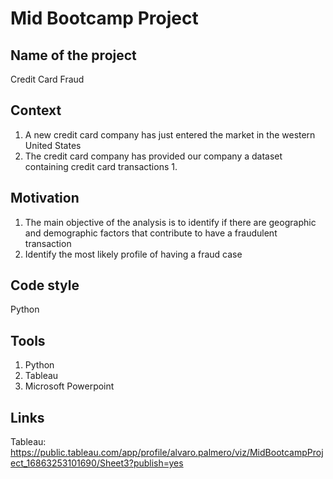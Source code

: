 # Mid Bootcamp Project
## Name of the project
Credit Card Fraud
## Context
1. A new credit card company has just entered the market in the western United States 
2. The credit card company has provided our company a dataset containing credit card transactions 1.
## Motivation
1. The main objective of the analysis is to identify if there are geographic and demographic factors that contribute to have a fraudulent transaction
2. Identify the most likely profile of having a fraud case
## Code style
Python
## Tools
1. Python
2. Tableau 
3. Microsoft Powerpoint
## Links 
Tableau: https://public.tableau.com/app/profile/alvaro.palmero/viz/MidBootcampProject_16863253101690/Sheet3?publish=yes